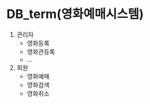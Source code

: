 # DB_term(영화예매시스템)
<ol>
  <li>관리자
      <ul>
        <li>영화등록</li>
        <li>영화관등록</li>
        <li>...</li>
      </ul>
  </li>
  <li>회원
      <ul>
        <li>영화예매</li>
        <li>영화검색</li>
        <li>영화취소</li>
      </ul>
  </li>
</ol>
